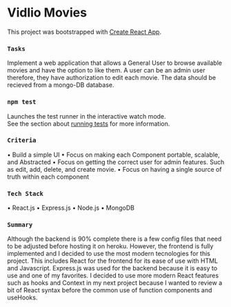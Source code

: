# Vidlio Movies

This project was bootstrapped with [Create React App](https://github.com/facebook/create-react-app).


### `Tasks`
Implement a web application that allows a General User to browse available movies and have the option to like them. A user can be an admin user therefore, they have authorization to edit each movie. The data should be recieved from a mongo-DB database.

### `npm test`

Launches the test runner in the interactive watch mode.\
See the section about [running tests](https://facebook.github.io/create-react-app/docs/running-tests) for more information.

### `Criteria`
  • Build a simple UI 
  • Focus on making each Component portable, scalable, and Abstracted
  • Focus on getting the correct user for admin features. Such as edit, add, delete, and create movie.
  • Focus on having a single source of truth within each component

### `Tech Stack`
  • React.js
  • Express.js
  • Node.js
  • MongoDB

### `Summary`
Although the backend is 90% complete there is a few config files that need to be adjusted before hosting it on heroku. However, the frontend is fully implemented and I decided to use the most modern tecnologies for this project. This includes React for the frontend for its ease of use with HTML and Javascript. Express.js was used for the backend because it is easy to use and one of my favorites. I decided to use more modern React features such as hooks and Context in my next project because I wanted to review a bit of React syntax before the common use of function components and useHooks. 
  
